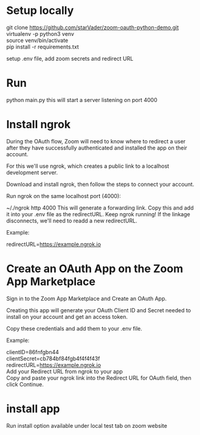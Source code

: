 # Setup locally
git clone https://github.com/starVader/zoom-oauth-python-demo.git  
virtualenv -p python3 venv  
source venv/bin/activate  
pip install -r requirements.txt

setup .env file, add zoom secrets and redirect URL 

# Run
python main.py 
this will start a server listening on port 4000

# Install ngrok
During the OAuth flow, Zoom will need to know where to redirect a user after they have successfully authenticated and installed the app on their account.

For this we'll use ngrok, which creates a public link to a localhost development server.

Download and install ngrok, then follow the steps to connect your account.

Run ngrok on the same localhost port (4000):

~/./ngrok http 4000
This will generate a forwarding link. Copy this and add it into your .env file as the redirectURL. Keep ngrok running! If the linkage disconnects, we'll need to readd a new redirectURL.

Example:

redirectURL=https://example.ngrok.io
# Create an OAuth App on the Zoom App Marketplace

Sign in to the Zoom App Marketplace and Create an OAuth App.

Creating this app will generate your OAuth Client ID and Secret needed to install on your account and get an access token.

Copy these credentials and add them to your .env file.

Example:

clientID=86fnfgbn44  
clientSecret=cb784bf84fgb4f4f4f43f  
redirectURL=https://example.ngrok.io  
Add your Redirect URL from ngrok to your app  
Copy and paste your ngrok link into the Redirect URL for OAuth field, then click Continue.

# install app
Run install option available under local test tab on zoom website

